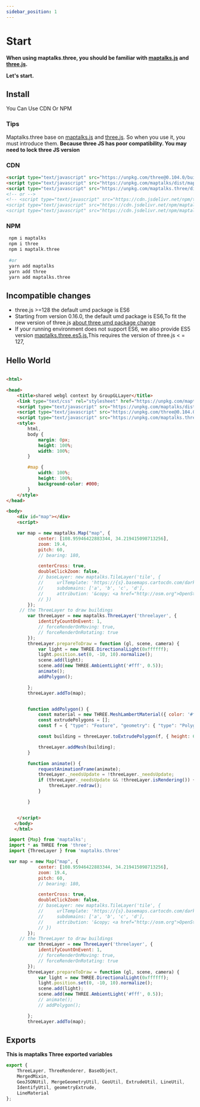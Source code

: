 ```yaml
---
sidebar_position: 1
---
```


# Start

**When using maptalks.three, you should be familiar with [maptalks.js](https://github.com/maptalks/maptalks.js) and [three.js](https://github.com/mrdoob/three.js).** 

**Let's start.**

## Install

You Can Use CDN Or NPM

### Tips
Maptalks.three base on [maptalks.js](https://github.com/maptalks/maptalks.js) and [three.js](https://github.com/mrdoob/three.js).
 So when you use it, you must introduce them. **Because three JS has poor compatibility. You may need to lock three JS version**

### CDN

```html
<script type="text/javascript" src="https://unpkg.com/three@0.104.0/build/three.min.js"></script>
<script type="text/javascript" src="https://unpkg.com/maptalks/dist/maptalks.min.js"></script>
<script type="text/javascript" src="https://unpkg.com/maptalks.three/dist/maptalks.three.min.js"></script>
<!-- or -->
<!-- <script type="text/javascript" src="https://cdn.jsdelivr.net/npm/three@0.104.0/build/three.min.js"></script>
<script type="text/javascript" src="https://cdn.jsdelivr.net/npm/maptalks/dist/maptalks.min.js"></script>
<script type="text/javascript" src="https://cdn.jsdelivr.net/npm/maptalks.three/dist/maptalks.three.min.js"></script> -->
```

### NPM

``` sh
 npm i maptalks
 npm i three
 npm i maptalk.three
 
 #or
 yarn add maptalks
 yarn add three
 yarn add maptalks.three
```
## Incompatible changes

 * three.js >=128  the default umd package is ES6
 * Starting from version 0.16.0, the default umd package is ES6,To fit the new version of three.js [about three umd package change](https://github.com/mrdoob/three.js/issues/22025)
 * If your running environment does not support ES6, we also provide ES5 version [maptalks.three.es5.js](https://cdn.jsdelivr.net/npm/maptalks.three/dist/maptalks.three.es5.js),This requires the version of three.js < = 127,

## Hello World

```html

<html>

<head>
    <title>shared webgl context by GroupGLLayer</title>
    <link type="text/css" rel="stylesheet" href="https://unpkg.com/maptalks/dist/maptalks.css">
    <script type="text/javascript" src="https://unpkg.com/maptalks/dist/maptalks.js"></script>
    <script type="text/javascript" src="https://unpkg.com/three@0.104.0/build/three.min.js"></script>
    <script type="text/javascript" src="https://unpkg.com/maptalks.three@latest/dist/maptalks.three.js"></script>
    <style>
        html,
        body {
            margin: 0px;
            height: 100%;
            width: 100%;
        }

        #map {
            width: 100%;
            height: 100%;
            background-color: #000;
        }
    </style>
</head>

<body>
    <div id="map"></div>
    <script>

    var map = new maptalks.Map("map", {
            center: [108.95946422883344, 34.219415098713256],
            zoom: 19.4,
            pitch: 60,
            // bearing: 180,

            centerCross: true,
            doubleClickZoom: false,
            // baseLayer: new maptalks.TileLayer('tile', {
            //     urlTemplate: 'https://{s}.basemaps.cartocdn.com/dark_all/{z}/{x}/{y}.png',
            //     subdomains: ['a', 'b', 'c', 'd'],
            //     attribution: '&copy; <a href="http://osm.org">OpenStreetMap</a> contributors, &copy; <a href="https://carto.com/">CARTO</a>'
            // })
        });
     // the ThreeLayer to draw buildings
        var threeLayer = new maptalks.ThreeLayer('threelayer', {
            identifyCountOnEvent: 1,
            // forceRenderOnMoving: true,
            // forceRenderOnRotating: true
        });
        threeLayer.prepareToDraw = function (gl, scene, camera) {
            var light = new THREE.DirectionalLight(0xffffff);
            light.position.set(0, -10, 10).normalize();
            scene.add(light);
            scene.add(new THREE.AmbientLight('#fff', 0.5));
            animate();
            addPolygon();

        };
        threeLayer.addTo(map);


        function addPolygon() {
            const material = new THREE.MeshLambertMaterial({ color: '#fff', transparent: true });
            const extrudePolygons = [];
            const f = { "type": "Feature", "geometry": { "type": "Polygon", "coordinates": [[[108.9588646064086, 34.219978885705856], [108.95910091657608, 34.21999155943827], [108.95908997865132, 34.21962188029219], [108.95886762567669, 34.21963481298575], [108.9588646064086, 34.219978885705856]]] }, "properties": { "name": "1-3cf0006e", "_color": "#4b3aff", "center": [108.95898078182817, 34.21980678460552] } };

            const building = threeLayer.toExtrudePolygon(f, { height: 60 }, material);

            threeLayer.addMesh(building);
        }

        function animate() {
            requestAnimationFrame(animate);
            threeLayer._needsUpdate = !threeLayer._needsUpdate;
            if (threeLayer._needsUpdate && !threeLayer.isRendering()) {
                threeLayer.redraw();
            }

        }


    </script>
   </body>
   </html>
```


```js
 import {Map} from 'maptalks';
 import * as THREE from 'three';
 import {ThreeLayer } from 'maptalks.three'

 var map = new Map("map", {
            center: [108.95946422883344, 34.219415098713256],
            zoom: 19.4,
            pitch: 60,
            // bearing: 180,

            centerCross: true,
            doubleClickZoom: false,
            // baseLayer: new maptalks.TileLayer('tile', {
            //     urlTemplate: 'https://{s}.basemaps.cartocdn.com/dark_all/{z}/{x}/{y}.png',
            //     subdomains: ['a', 'b', 'c', 'd'],
            //     attribution: '&copy; <a href="http://osm.org">OpenStreetMap</a> contributors, &copy; <a href="https://carto.com/">CARTO</a>'
            // })
        });
     // the ThreeLayer to draw buildings
        var threeLayer = new ThreeLayer('threelayer', {
            identifyCountOnEvent: 1,
            // forceRenderOnMoving: true,
            // forceRenderOnRotating: true
        });
        threeLayer.prepareToDraw = function (gl, scene, camera) {
            var light = new THREE.DirectionalLight(0xffffff);
            light.position.set(0, -10, 10).normalize();
            scene.add(light);
            scene.add(new THREE.AmbientLight('#fff', 0.5));
            // animate();
            // addPolygon();

        };
        threeLayer.addTo(map);


```

## Exports

**This is maptalks Three exported variables**

```js
export {
    ThreeLayer, ThreeRenderer, BaseObject,
    MergedMixin,
    GeoJSONUtil, MergeGeometryUtil, GeoUtil, ExtrudeUtil, LineUtil,
    IdentifyUtil, geometryExtrude,
    LineMaterial
};

```